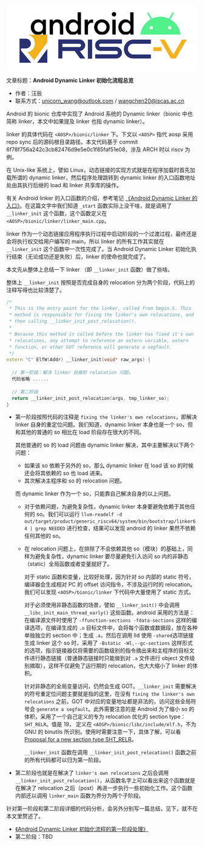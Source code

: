![](./diagrams/android-riscv.png)

文章标题：**Android Dynamic Linker 初始化流程总览**

- 作者：汪辰
- 联系方式：<unicorn_wang@outlook.com> / <wangchen20@iscas.ac.cn>

Android 的 bionic 仓库中实现了 Android 系统的 Dynamic linker（bionic 中也简称 linker，本文中如果提及 linker 也指 dynamic linker）。

linker 的具体代码在 `<AOSP>/bionic/linker` 下。下文以 `<AOSP>` 指代 aosp 采用 repo sync 后的源码根目录路径。本文代码基于 commit 6f78f756a242c3cb82476d9e5e0c1f85faf51e08，涉及 ARCH 时以 riscv 为例。

在 Unix-like 系统上，譬如 Linux，动态链接的实现方式就是在程序加载时首先加载所谓的 dynamic linker，然后程序处理跳转到 dynamic linker 的入口函数地址处由其执行后继的 load 和 linker 共享库的操作。

有关 Android linker 的入口函数的介绍，参考笔记 [《Android Dynamic Linker 的入口》][1]。在这篇文字中我们知道 `_start` 函数实际上没干啥，就是调用了 `__linker_init` 这个函数，这个函数定义在 `<AOSP>/bionic/linker/linker_main.cpp`。

linker 作为一个动态链接应用程序执行过程中启动阶段的一个过渡过程，最终还是会将执行权交给用户编写的 main，所以 linker 的所有工作其实就在 `__linker_init` 这个函数中一次性完成了。当 Android Dynamic Linker 初始化执行结束（无论成功还是失败）后，linker 的使命也就完成了。

本文先从整体上总结一下 linker （即 `__linker_init` 函数）做了些啥。

整体上 `__linker_init` 按照是否完成自身的 relocation 分为两个阶段，代码上的注释写得也比较清楚了。

```cpp
/*
 * This is the entry point for the linker, called from begin.S. This
 * method is responsible for fixing the linker's own relocations, and
 * then calling __linker_init_post_relocation().
 *
 * Because this method is called before the linker has fixed it's own
 * relocations, any attempt to reference an extern variable, extern
 * function, or other GOT reference will generate a segfault.
 */
extern "C" ElfW(Addr) __linker_init(void* raw_args) {

  // 第一阶段：解决 linker 自身的 relocation 问题，
  代码省略 ......

  // 第二阶段
  return __linker_init_post_relocation(args, tmp_linker_so);
}
```

- 第一阶段按照代码的注释是 `fixing the linker's own relocations`，即解决 linker 自身的重定位问题。我们知道，dynamic linker 本身也是一个 so，但和其他的普通的 so 相比在 load 阶段存在很大的不同。

  其他普通的 so 的 load 问题由 dynamic linker 解决，其中主要解决以下两个问题：
  - 如果该 so 依赖于另外的 so，那么 dynamic linker 在 load 该 so 的时候还会将其依赖的 so 也 load 进来。
  - 其次解决主程序和 so 的 relocation 问题。

  而 dynamic linker 作为一个 so，只能靠自己解决自身的以上问题。

  - 对于依赖问题，为避免复杂性，dynamic linker 本身要避免依赖于其他任何的 so。我们可以运行 `llvm-readelf -d out/target/product/generic_riscv64/system/bin/bootstrap/linker64 | grep NEEDED` 进行检查，结果可以发现 android 的 linker 果然不依赖任何其他的 so。

  - 在 relocation 问题上，在排除了不会依赖其他 so（模块）的基础上，同样为避免复杂性，dynamic linker 要尽量避免引入访问 so 内的非静态（static）全局函数或者变量就好了。

    对于 static 函数和变量，比较好处理，因为针对 so 内部的 static 符号，编译器会生成相对 PC 的 offset 访问指令，不涉及运行时的 relocation。我们可以发现 `<AOSP>/bionic/linker` 下代码中大量使用了 static 方式。

    对于必须使用非静态函数的场景，譬如 `__linker_init()` 中会调用 `__libc_init_main_thread_early()` 这些函数。android 采用的方法是：在编译源文件时使用了 `-ffunction-sections -fdata-sections` 这样的编译选项，在编译生成的 `.o` 目标文件中，会将每个函数或数据段，放在各种单独独立的 section 中；生成 `.a`，然后在调用 lld 使用 `-shared`选项链接生成 linker 这个 so 时，采用了 `-Bstatic -Wl,--gc-sections` 这样形式的选项，指示链接器仅将需要的函数级别的指令摘出来和主程序的目标文件进行静态链接（普通静态链接时只能做到对 `.a` 文件进行 object 文件级别摘取），这样不仅避免了运行期的 relocation，也大大缩小了 linker 的体积。

    针对非静态的全局变量访问，仍然会生成 GOT。`__linker_init` 需要解决的符号重定位问题主要就是指的这里，在没有 `fixing the linker's own relocations` 之前，GOT 中对应的变量地址都是非法的，访问这些全局符号会 `generate a segfault`。此外需要注意的是 Android 为了缩小 so 的体积，采用了一个自己定义的专为 relocation 优化的 section type：`SHT_RELR`。值是 19， 定义在 `<AOSP>/bionic/libc/include/elf.h`，不为 GNU 的 binutils 所识别。使用时需要注意一下，具体了解，可以看 [Proposal for a new section type SHT_RELR][2]。

    `__linker_init` 函数在调用 `__linker_init_post_relocation()` 函数之前的所有代码都可以归为第一阶段。

- 第二阶段也就是在解决了 `linker's own relocations` 之后会调用 `__linker_init_post_relocation()`，从函数名字上可以看出来这个函数就是在解决了 relocation 之后（post）再进一步执行一些初始化工作。这个函数内部还以调用 `linker_main` 函数为界分为两个子阶段。

针对第一阶段和第二阶段详细的代码分析，会另外分别写一篇总结，见下，就不在本文里赘述了。

- [《Android Dynamic Linker 初始化流程的第一阶段处理》][3]
- 第二阶段：TBD


[1]:./20221220-andorid-linker-entry.md
[2]:https://groups.google.com/d/msg/generic-abi/bX460iggiKg/Pi9aSwwABgAJ
[3]:./20221226-android-linker-init-1st.md

